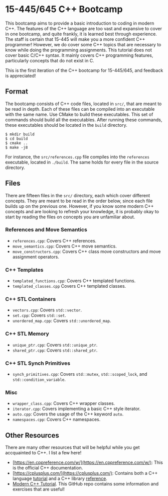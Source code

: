 # 15-445/645 C++ Bootcamp
This bootcamp aims to provide a basic introduction to coding in modern C++. 
The features of the C++ language are too vast and expansive to cover in one
bootcamp, and quite frankly, it is learned best through experience. The staff
is certain that 15-445 will make you a more confident C++ programmer! 
However, we do cover some C++ topics that are necessary to know while doing
the programming assignments. This tutorial does not cover basic C/C++ syntax.
It mainly covers C++ programming features, particularly concepts that do not exist in C.

This is the first iteration of the C++ bootcamp for 15-445/645, and feedback
is appreciated!

## Format
The bootcamp consists of C++ code files, located in `src/`, that are meant
to be read in depth. Each of these files can be compiled into an executable
with the same name. Use CMake to build these executables. This set of commands
should build all the executables. After running these commands, these executables
should be located in the `build` directory.
```console
$ mkdir build
$ cd build
$ cmake ..
$ make -j8
```
For instance, the `src/references.cpp` file compiles into the `references`
executable, located in `./build`. The same holds for every file in the source
directory.

## Files
There are fifteen files in the `src/` directory, each which cover different
concepts. They are meant to be read in the order below, since each file 
builds up on the previous one. However, if you know some modern C++ concepts
and are looking to refresh your knowledge, it is probably okay to start by
reading the files on concepts you are unfamiliar about.

### References and Move Semantics
- `references.cpp`: Covers C++ references.
- `move_semantics.cpp`: Covers C++ move semantics.
- `move_constructors.cpp`: Covers C++ class move constructors and move assignment operators.

### C++ Templates
- `templated_functions.cpp`: Covers C++ templated functions.
- `templated_classes.cpp` Covers C++ templated classes.

### C++ STL Containers
- `vectors.cpp`: Covers `std::vector`.
- `set.cpp`: Covers `std::set`.
- `unordered_map.cpp`: Covers `std::unordered_map`.

### C++ STL Memory
- `unique_ptr.cpp`: Covers `std::unique_ptr`.
- `shared_ptr.cpp`: Covers `std::shared_ptr`.

### C++ STL Synch Primitives
- `synch_primitives.cpp`: Covers `std::mutex`, `std::scoped_lock`, and `std::condition_variable`.

### Misc
- `wrapper_class.cpp`: Covers C++ wrapper classes.
- `iterator.cpp`: Covers implementing a basic C++ style iterator.
- `auto.cpp`: Covers the usage of the C++ keyword `auto`.
- `namespaces.cpp`: Covers C++ namespaces.

## Other Resources
There are many other resources that will be helpful while you get accquainted to C++.
I list a few here!
- [https://en.cppreference.com/w/](https://en.cppreference.com/w/): This is the official C++ documentation.
- [https://cplusplus.com/](https://cplusplus.com/): Contains both a C++ language [tutorial](https://cplusplus.com/doc/tutorial/) and a C++ library [reference](https://cplusplus.com/reference/).
- [Modern C++ Tutorial](https://github.com/changkun/modern-cpp-tutorial). This GitHub repo contains
some information and exercises that are useful!